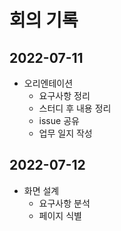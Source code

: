 # 회의 기록

## 2022-07-11
- 오리엔테이션
  - 요구사항 정리
  - 스터디 후 내용 정리
  - issue 공유
  - 업무 일지 작성

## 2022-07-12
- 화면 설계
  - 요구사항 분석
  - 페이지 식별